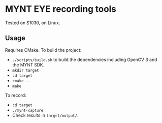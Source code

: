 # MYNT EYE recording tools

Tested on S1030, on Linux.

## Usage

Requires CMake. To build the project:

* `./scripts/build.sh` to build the dependencies including OpenCV 3 and the MYNT SDK.
* `mkdir target`
* `cd target`
* `cmake ..`
* `make`

To record:

* `cd target`
* `./mynt-capture`
* Check results in `target/output/`.
